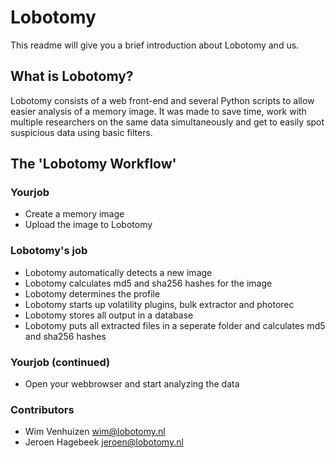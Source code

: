 # Lobotomy #

This readme will give you a brief introduction about Lobotomy and us.

## What is Lobotomy? ##

Lobotomy consists of a web front-end and several Python scripts to allow easier analysis of a memory image. It was made to save time, work with multiple researchers on the same data simultaneously and get to easily spot suspicious data using basic filters.

## The 'Lobotomy Workflow' ##

### Yourjob ###
* Create a memory image
* Upload the image to Lobotomy

### Lobotomy's job ###
* Lobotomy automatically detects a new image
* Lobotomy calculates md5 and sha256 hashes for the image
* Lobotomy determines the profile
* Lobotomy starts up volatility plugins, bulk extractor and photorec
* Lobotomy stores all output in a database
* Lobotomy puts all extracted files in a seperate folder and calculates md5 and sha256 hashes

### Yourjob (continued) ###
* Open your webbrowser and start analyzing the data

### Contributors ###

* Wim Venhuizen <wim@lobotomy.nl>
* Jeroen Hagebeek <jeroen@lobotomy.nl>